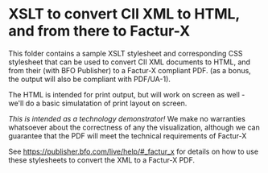 # XSLT to convert CII XML to HTML, and from there to Factur-X

This folder contains a sample XSLT stylesheet and corresponding CSS
stylesheet that can be used to convert CII XML documents to HTML,
and from their (with BFO Publisher) to a Factur-X compliant PDF.
(as a bonus, the output will also be compliant with PDF/UA-1).

The HTML is intended for print output, but will work on screen as
well - we'll do a basic simulatation of print layout on screen.

_This is intended as a technology demonstrator!_
We make no warranties whatsoever about the correctness of
any the visualization, although we can guarantee that the PDF will
meet the technical requirements of Factur-X

See https://publisher.bfo.com/live/help/#_factur_x for details on how
to use these stylesheets to convert the XML to a Factur-X PDF.
